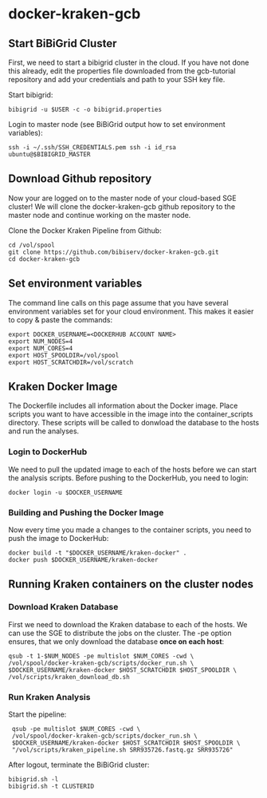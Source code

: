 # docker-kraken-gcb

## Start BiBiGrid Cluster
First, we need to start a bibigrid cluster in the cloud. If you have
not done this already, edit the properties file downloaded from the
gcb-tutorial repository and add your credentials and path to your SSH
key file. 

Start bibigrid:

    bibigrid -u $USER -c -o bibigrid.properties

Login to master node (see BiBiGrid output how to set environment variables):

    ssh -i ~/.ssh/SSH_CREDENTIALS.pem ssh -i id_rsa ubuntu@$BIBIGRID_MASTER

## Download Github repository
Now your are logged on to the master node of your cloud-based SGE
cluster! We will clone the docker-kraken-gcb github repository to
the master node and continue working on the master node.

Clone the Docker Kraken Pipeline from Github:

    cd /vol/spool
    git clone https://github.com/bibiserv/docker-kraken-gcb.git
    cd docker-kraken-gcb

## Set environment variables
The command line calls on this page assume that you have several
environment variables set for your cloud environment. This makes it
easier to copy & paste the commands:

    export DOCKER_USERNAME=<DOCKERHUB ACCOUNT NAME>
    export NUM_NODES=4
    export NUM_CORES=4
    export HOST_SPOOLDIR=/vol/spool
    export HOST_SCRATCHDIR=/vol/scratch

## Kraken Docker Image

The Dockerfile includes all information about the Docker image.
Place scripts you want to have accessible in the image
into the container_scripts directory. These scripts will be
called to donwload the database to the hosts and run the analyses.

### Login to DockerHub

We need to pull the updated image to each of the hosts
before we can start the analysis scripts. Before pushing 
to the DockerHub, you need to login:

    docker login -u $DOCKER_USERNAME
    
### Building and Pushing the Docker Image 

Now every time you made a changes to the container scripts,
you need to push the image to DockerHub:

    docker build -t "$DOCKER_USERNAME/kraken-docker" .
    docker push $DOCKER_USERNAME/kraken-docker

## Running Kraken containers on the cluster nodes

### Download Kraken Database

First we need to download the Kraken database to each of
the hosts. We can use the SGE to distribute the jobs on the
cluster. The -pe option ensures, that we only download the 
database **once on each host**:

    qsub -t 1-$NUM_NODES -pe multislot $NUM_CORES -cwd \
    /vol/spool/docker-kraken-gcb/scripts/docker_run.sh \
    $DOCKER_USERNAME/kraken-docker $HOST_SCRATCHDIR $HOST_SPOOLDIR \
    /vol/scripts/kraken_download_db.sh

### Run Kraken Analysis

Start the pipeline:

     qsub -pe multislot $NUM_CORES -cwd \
     /vol/spool/docker-kraken-gcb/scripts/docker_run.sh \
     $DOCKER_USERNAME/kraken-docker $HOST_SCRATCHDIR $HOST_SPOOLDIR \ 
     "/vol/scripts/kraken_pipeline.sh SRR935726.fastq.gz SRR935726"

After logout, terminate the BiBiGrid cluster:

    bibigrid.sh -l
    bibigrid.sh -t CLUSTERID
    

